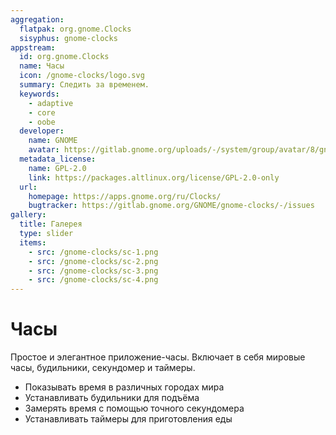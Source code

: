 ```yaml
---
aggregation:
  flatpak: org.gnome.Clocks
  sisyphus: gnome-clocks
appstream:
  id: org.gnome.Clocks
  name: Часы
  icon: /gnome-clocks/logo.svg
  summary: Следить за временем.
  keywords:
    - adaptive
    - core
    - oobe
  developer:
    name: GNOME
    avatar: https://gitlab.gnome.org/uploads/-/system/group/avatar/8/gnomelogo.png?width=48
  metadata_license:
    name: GPL-2.0
    link: https://packages.altlinux.org/license/GPL-2.0-only
  url:
    homepage: https://apps.gnome.org/ru/Clocks/
    bugtracker: https://gitlab.gnome.org/GNOME/gnome-clocks/-/issues
gallery:
  title: Галерея
  type: slider
  items:
    - src: /gnome-clocks/sc-1.png
    - src: /gnome-clocks/sc-2.png
    - src: /gnome-clocks/sc-3.png
    - src: /gnome-clocks/sc-4.png
---
```


# Часы

Простое и элегантное приложение-часы. Включает в себя мировые часы, будильники, секундомер и таймеры.

- Показывать время в различных городах мира
- Устанавливать будильники для подъёма
- Замерять время с помощью точного секундомера
- Устанавливать таймеры для приготовления еды
  <AGWGallery />

<!--@include: @ru/apps/.parts/install/content-repo.md-->
<!--@include: @ru/apps/.parts/install/content-flatpak.md-->
